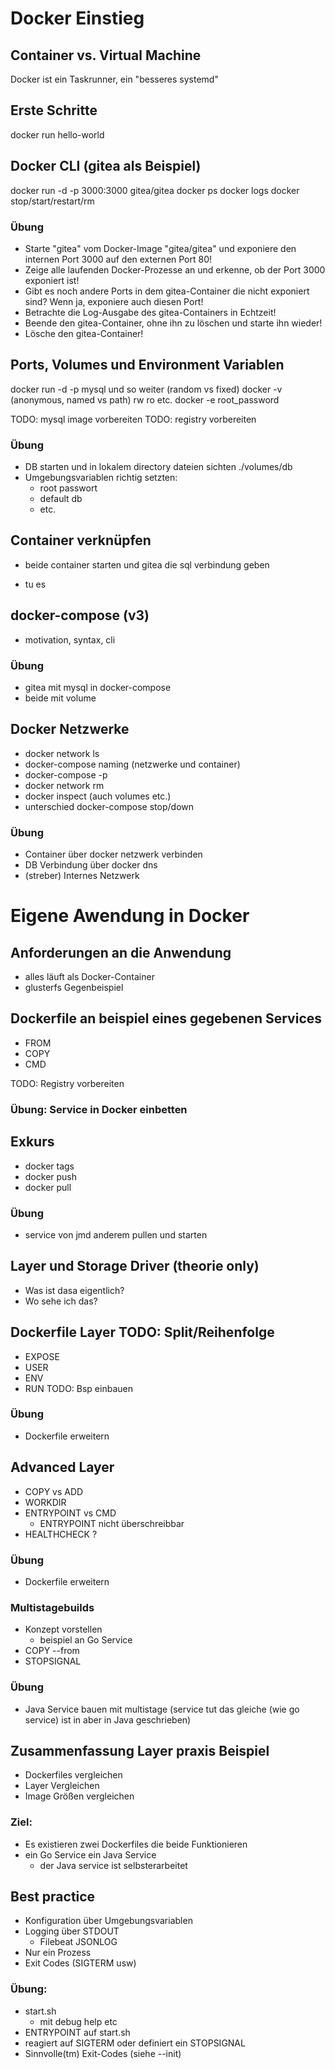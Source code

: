
# Docker Einstieg

## Container vs. Virtual Machine

 Docker ist ein Taskrunner, ein "besseres systemd"

## Erste Schritte

 docker run hello-world

## Docker CLI (gitea als Beispiel)

 docker run -d -p 3000:3000 gitea/gitea
 docker ps
 docker logs
 docker stop/start/restart/rm

### Übung

 - Starte "gitea" vom Docker-Image "gitea/gitea" und exponiere den internen Port 3000 auf den externen Port 80!
 - Zeige alle laufenden Docker-Prozesse an und erkenne, ob der Port 3000 exponiert ist!
 - Gibt es noch andere Ports in dem gitea-Container die nicht exponiert sind? Wenn ja, exponiere auch diesen Port!
 - Betrachte die Log-Ausgabe des gitea-Containers in Echtzeit!
 - Beende den gitea-Container, ohne ihn zu löschen und starte ihn wieder!
 - Lösche den gitea-Container!

## Ports, Volumes und Environment Variablen

 docker run -d -p mysql und so weiter
  (random vs fixed)
 docker -v
  (anonymous, named vs path) rw ro etc.
 docker -e root_password

 TODO: mysql image vorbereiten
 TODO: registry vorbereiten

### Übung

- DB starten und in lokalem directory dateien sichten ./volumes/db
- Umgebungsvariablen richtig setzten:
  - root passwort
  - default db
  - etc.

## Container verknüpfen

- beide container starten und gitea die sql verbindung geben

- tu es

## docker-compose (v3)

- motivation, syntax, cli

### Übung

- gitea mit mysql in docker-compose
- beide mit volume

## Docker Netzwerke

- docker network ls
- docker-compose naming (netzwerke und container)
- docker-compose -p
- docker network rm
- docker inspect (auch volumes etc.)
- unterschied docker-compose stop/down

### Übung

- Container über docker netzwerk verbinden
- DB Verbindung über docker dns
- (streber) Internes Netzwerk

# Eigene Awendung in Docker

## Anforderungen an die Anwendung

- alles läuft als Docker-Container
- glusterfs Gegenbeispiel

## Dockerfile an beispiel eines gegebenen Services

- FROM
- COPY
- CMD

TODO: Registry vorbereiten

### Übung: Service in Docker einbetten

## Exkurs

- docker tags
- docker push
- docker pull

### Übung

- service von jmd anderem pullen und starten

## Layer und Storage Driver (theorie only)

- Was ist dasa eigentlich?
- Wo sehe ich das?

## Dockerfile Layer TODO: Split/Reihenfolge

- EXPOSE
- USER
- ENV
- RUN TODO: Bsp einbauen

### Übung

- Dockerfile erweitern

## Advanced Layer

- COPY vs ADD
- WORKDIR
- ENTRYPOINT vs CMD
  - ENTRYPOINT nicht überschreibbar
- HEALTHCHECK ?

### Übung

- Dockerfile erweitern

### Multistagebuilds

- Konzept vorstellen
  - beispiel an Go Service
- COPY --from
- STOPSIGNAL

### Übung

- Java Service bauen mit multistage (service tut das gleiche (wie go service) ist in aber in Java geschrieben)

## Zusammenfassung Layer praxis Beispiel

- Dockerfiles vergleichen
- Layer Vergleichen
- Image Größen vergleichen

### Ziel:

- Es existieren zwei Dockerfiles die beide Funktionieren
- ein Go Service ein Java Service
  - der Java service ist selbsterarbeitet

## Best practice

- Konfiguration über Umgebungsvariablen
- Logging über STDOUT
  - Filebeat JSONLOG
- Nur ein Prozess
- Exit Codes (SIGTERM usw)

### Übung:

- start.sh
  - mit debug help etc
- ENTRYPOINT auf start.sh
- reagiert auf SIGTERM oder definiert ein STOPSIGNAL
- Sinnvolle(tm) Exit-Codes
 (siehe --init)

